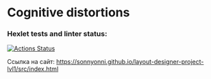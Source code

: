 # Cognitive distortions

### Hexlet tests and linter status:
[![Actions Status](https://github.com/SonnyOnni/layout-designer-project-lvl1/workflows/hexlet-check/badge.svg)](https://github.com/SonnyOnni/layout-designer-project-lvl1/actions)

Ссылка на сайт: [https://sonnyonni.github.io/layout-designer-project-lvl1/src/index.html
](https://sonnyonni.github.io/Layout-Cognitive-distortions/src/index.html)
